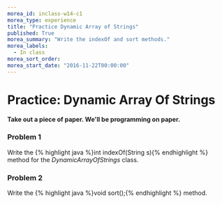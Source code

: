 ```yaml
---
morea_id: inclass-w14-c1
morea_type: experience
title: "Practice Dynamic Array of Strings"
published: True
morea_summary: "Write the indexOf and sort methods."
morea_labels:
  - In class
morea_sort_order:
morea_start_date: "2016-11-22T00:00:00"
---
```


# Practice: Dynamic Array Of Strings

**Take out a piece of paper. We'll be programming on paper.**

### Problem 1

Write the {% highlight java %}int indexOf(String s){% endhighlight %} method for the *DynamicArrayOfStrings* class.

### Problem 2

Write the {% highlight java %}void sort();{% endhighlight %} method.
